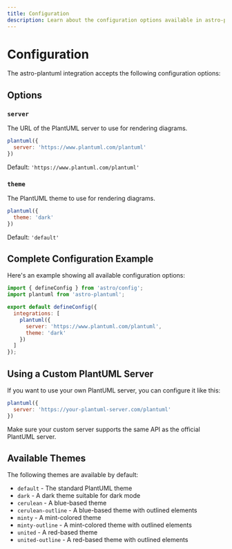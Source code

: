 ```yaml
---
title: Configuration
description: Learn about the configuration options available in astro-plantuml.
---
```


# Configuration

The astro-plantuml integration accepts the following configuration options:

## Options

### `server`

The URL of the PlantUML server to use for rendering diagrams.

```js
plantuml({
  server: 'https://www.plantuml.com/plantuml'
})
```

Default: `'https://www.plantuml.com/plantuml'`

### `theme`

The PlantUML theme to use for rendering diagrams.

```js
plantuml({
  theme: 'dark'
})
```

Default: `'default'`

## Complete Configuration Example

Here's an example showing all available configuration options:

```js
import { defineConfig } from 'astro/config';
import plantuml from 'astro-plantuml';

export default defineConfig({
  integrations: [
    plantuml({
      server: 'https://www.plantuml.com/plantuml',
      theme: 'dark'
    })
  ]
});
```

## Using a Custom PlantUML Server

If you want to use your own PlantUML server, you can configure it like this:

```js
plantuml({
  server: 'https://your-plantuml-server.com/plantuml'
})
```

Make sure your custom server supports the same API as the official PlantUML server.

## Available Themes

The following themes are available by default:

- `default` - The standard PlantUML theme
- `dark` - A dark theme suitable for dark mode
- `cerulean` - A blue-based theme
- `cerulean-outline` - A blue-based theme with outlined elements
- `minty` - A mint-colored theme
- `minty-outline` - A mint-colored theme with outlined elements
- `united` - A red-based theme
- `united-outline` - A red-based theme with outlined elements 